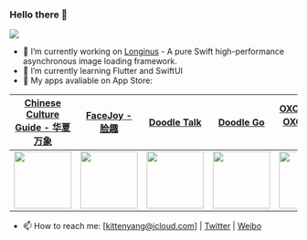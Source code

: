 ### Hello there 👋

<img src="https://github-readme-stats.vercel.app/api?username=kittenyang&show_icons=true&icon_color=CE1D2D&text_color=718096&bg_color=ffffff&count_private=true" />


- 🔭  I’m currently working on [Longinus](https://github.com/KittenYang/Longinus) - A pure Swift high-performance asynchronous image loading framework.
- 🌱  I’m currently learning Flutter and SwiftUI
- 🎊  My apps avaliable on App Store: 


[Chinese Culture Guide - 华夏万象](https://apps.apple.com/cn/app/%E5%8D%8E%E5%A4%8F%E4%B8%87%E8%B1%A1-%E9%A2%86%E7%95%A5%E7%A5%9E%E5%B7%9E%E5%A4%A7%E5%9C%B0/id1471797248) |  [FaceJoy - 脸趣](https://apps.apple.com/cn/app/facejoy-%E8%84%B8%E8%B6%A3/id1494657835?ign-mpt=uo%3D4) | [Doodle Talk](https://apps.apple.com/cn/app/%E6%B6%82%E9%B8%A6-talk/id1482627821) | [Doodle Go](https://apps.apple.com/cn/app/%E6%B6%82%E9%B8%A6-go/id1477843020) | [OXO Battle - OXO 双人对决](https://apps.apple.com/cn/app/oxo-%E5%8F%8C%E4%BA%BA%E5%AF%B9%E5%86%B3/id1482602531)
:-------------------------:|:-------------------------:|:-------------------------:|:-------------------------:|:-------------------------:
<img src="https://apps.kittenyang.com/images/thumbnail/app_icon_oneyear.png" width="100" height="100"/>  |  <img src="https://apps.kittenyang.com/images/thumbnail/app_icon_faecjoy.png" width="100" height="100"/> | <img src="https://apps.kittenyang.com/images/thumbnail/app_icon_doodle_talk.png" width="100" height="100"/> | <img src="https://apps.kittenyang.com/images/thumbnail/app_icon_doodle_go.png" width="100" height="100"/> | <img src="https://apps.kittenyang.com/images/thumbnail/app-icon_oxo-battle.png" width="100" height="100"/>


- 📫  How to reach me: [kittenyang@icloud.com] | [Twitter](https://twitter.com/KittenYang) | [Weibo](https://weibo.com/710312327)
